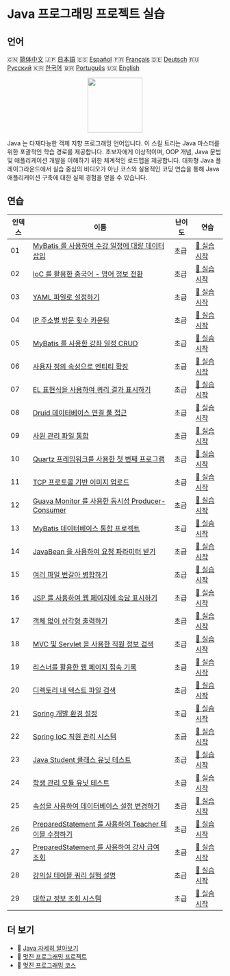 # Java 프로그래밍 프로젝트 실습

## 언어

🇨🇳 [简体中文](README_zh.md) 🇯🇵 [日本語](README_ja.md) 🇪🇸 [Español](README_es.md) 🇫🇷 [Français](README_fr.md) 🇩🇪 [Deutsch](README_de.md) 🇷🇺 [Русский](README_ru.md) 🇰🇷 [한국어](README_ko.md) 🇧🇷 [Português](README_pt.md) 🇺🇸 [English](README.md) 

<div align="center">
<img width="128px" src="https://file.labex.io/path/vBtgM8cNsQFn.png">
</div>

Java 는 다재다능한 객체 지향 프로그래밍 언어입니다. 이 스킬 트리는 Java 마스터를 위한 포괄적인 학습 경로를 제공합니다. 초보자에게 이상적이며, OOP 개념, Java 문법 및 애플리케이션 개발을 이해하기 위한 체계적인 로드맵을 제공합니다. 대화형 Java 플레이그라운드에서 실습 중심의 비디오가 아닌 코스와 실용적인 코딩 연습을 통해 Java 애플리케이션 구축에 대한 실제 경험을 얻을 수 있습니다.

## 연습

|   인덱스 | 이름                                                                                                                                             | 난이도   | 연습                                                                                                    |
|----------|--------------------------------------------------------------------------------------------------------------------------------------------------|----------|---------------------------------------------------------------------------------------------------------|
|       01 | [MyBatis 를 사용하여 수강 일정에 대량 데이터 삽입](https://labex.io/ko/courses/project-bulk-insert-data-into-course-schedule)                    | 초급     | [🚀 실습 시작](https://labex.io/ko/courses/project-bulk-insert-data-into-course-schedule)               |
|       02 | [IoC 를 활용한 중국어 - 영어 정보 전환](https://labex.io/ko/courses/project-chinese-english-information-switching-via-ioc)                       | 초급     | [🚀 실습 시작](https://labex.io/ko/courses/project-chinese-english-information-switching-via-ioc)       |
|       03 | [YAML 파일로 설정하기](https://labex.io/ko/courses/project-configuring-with-yaml-files)                                                          | 초급     | [🚀 실습 시작](https://labex.io/ko/courses/project-configuring-with-yaml-files)                         |
|       04 | [IP 주소별 방문 횟수 카운팅](https://labex.io/ko/courses/project-counting-access-times-by-ip)                                                    | 초급     | [🚀 실습 시작](https://labex.io/ko/courses/project-counting-access-times-by-ip)                         |
|       05 | [MyBatis 를 사용한 강좌 일정 CRUD](https://labex.io/ko/courses/project-course-schedule-crud-with-mybatis)                                        | 초급     | [🚀 실습 시작](https://labex.io/ko/courses/project-course-schedule-crud-with-mybatis)                   |
|       06 | [사용자 정의 속성으로 엔티티 확장](https://labex.io/ko/courses/project-custom-type-handler)                                                      | 초급     | [🚀 실습 시작](https://labex.io/ko/courses/project-custom-type-handler)                                 |
|       07 | [EL 표현식을 사용하여 쿼리 결과 표시하기](https://labex.io/ko/courses/project-displaying-query-results-using-el-expressions)                     | 초급     | [🚀 실습 시작](https://labex.io/ko/courses/project-displaying-query-results-using-el-expressions)       |
|       08 | [Druid 데이터베이스 연결 풀 접근](https://labex.io/ko/courses/project-druid-database-connection-pool-access)                                     | 초급     | [🚀 실습 시작](https://labex.io/ko/courses/project-druid-database-connection-pool-access)               |
|       09 | [사원 관리 파일 통합](https://labex.io/ko/courses/project-employee-management-file-integration)                                                  | 초급     | [🚀 실습 시작](https://labex.io/ko/courses/project-employee-management-file-integration)                |
|       10 | [Quartz 프레임워크를 사용한 첫 번째 프로그램](https://labex.io/ko/courses/project-first-program-with-quartz-framework)                           | 초급     | [🚀 실습 시작](https://labex.io/ko/courses/project-first-program-with-quartz-framework)                 |
|       11 | [TCP 프로토콜 기반 이미지 업로드](https://labex.io/ko/courses/project-image-upload-based-on-tcp-protocol)                                        | 초급     | [🚀 실습 시작](https://labex.io/ko/courses/project-image-upload-based-on-tcp-protocol)                  |
|       12 | [Guava Monitor 를 사용한 동시성 Producer-Consumer](https://labex.io/ko/courses/project-implement-thread-communication)                           | 초급     | [🚀 실습 시작](https://labex.io/ko/courses/project-implement-thread-communication)                      |
|       13 | [MyBatis 데이터베이스 통합 프로젝트](https://labex.io/ko/courses/project-input-parameter-practice)                                               | 초급     | [🚀 실습 시작](https://labex.io/ko/courses/project-input-parameter-practice)                            |
|       14 | [JavaBean 을 사용하여 요청 파라미터 받기](https://labex.io/ko/courses/project-javabean-mutiple-parameters)                                       | 초급     | [🚀 실습 시작](https://labex.io/ko/courses/project-javabean-mutiple-parameters)                         |
|       15 | [여러 파일 번갈아 병합하기](https://labex.io/ko/courses/project-merge-multiple-files-alternately)                                                | 초급     | [🚀 실습 시작](https://labex.io/ko/courses/project-merge-multiple-files-alternately)                    |
|       16 | [JSP 를 사용하여 웹 페이지에 속담 표시하기](https://labex.io/ko/courses/project-output-a-quote)                                                  | 초급     | [🚀 실습 시작](https://labex.io/ko/courses/project-output-a-quote)                                      |
|       17 | [객체 없이 삼각형 출력하기](https://labex.io/ko/courses/project-outputting-triangle-with-out-object)                                             | 초급     | [🚀 실습 시작](https://labex.io/ko/courses/project-outputting-triangle-with-out-object)                 |
|       18 | [MVC 및 Servlet 을 사용한 직원 정보 검색](https://labex.io/ko/courses/project-query-employee-information)                                        | 초급     | [🚀 실습 시작](https://labex.io/ko/courses/project-query-employee-information)                          |
|       19 | [리스너를 활용한 웹 페이지 접속 기록](https://labex.io/ko/courses/project-recording-web-page-accesses-using-listeners)                           | 초급     | [🚀 실습 시작](https://labex.io/ko/courses/project-recording-web-page-accesses-using-listeners)         |
|       20 | [디렉토리 내 텍스트 파일 검색](https://labex.io/ko/courses/project-search-for-text-files-in-directory)                                           | 초급     | [🚀 실습 시작](https://labex.io/ko/courses/project-search-for-text-files-in-directory)                  |
|       21 | [Spring 개발 환경 설정](https://labex.io/ko/courses/project-setting-up-spring-development-environment)                                           | 초급     | [🚀 실습 시작](https://labex.io/ko/courses/project-setting-up-spring-development-environment)           |
|       22 | [Spring IoC 직원 관리 시스템](https://labex.io/ko/courses/project-spring-ioc-employee-management-system)                                         | 초급     | [🚀 실습 시작](https://labex.io/ko/courses/project-spring-ioc-employee-management-system)               |
|       23 | [Java Student 클래스 유닛 테스트](https://labex.io/ko/courses/project-student-class-test)                                                        | 초급     | [🚀 실습 시작](https://labex.io/ko/courses/project-student-class-test)                                  |
|       24 | [학생 관리 모듈 유닛 테스트](https://labex.io/ko/courses/project-student-management-module-unit-testing)                                         | 초급     | [🚀 실습 시작](https://labex.io/ko/courses/project-student-management-module-unit-testing)              |
|       25 | [속성을 사용하여 데이터베이스 설정 변경하기](https://labex.io/ko/courses/project-use-properties-to-modify-database-configuration)                | 초급     | [🚀 실습 시작](https://labex.io/ko/courses/project-use-properties-to-modify-database-configuration)     |
|       26 | [PreparedStatement 를 사용하여 Teacher 테이블 수정하기](https://labex.io/ko/courses/project-modifying-the-teacher-table-using-preparedstatement) | 초급     | [🚀 실습 시작](https://labex.io/ko/courses/project-modifying-the-teacher-table-using-preparedstatement) |
|       27 | [PreparedStatement 를 사용하여 강사 급여 조회](https://labex.io/ko/courses/project-query-teacher-salary-using-preparedstatement)                 | 초급     | [🚀 실습 시작](https://labex.io/ko/courses/project-query-teacher-salary-using-preparedstatement)        |
|       28 | [강의실 테이블 쿼리 실행 설명](https://labex.io/ko/courses/project-statement-for-querying-teacher-table)                                         | 초급     | [🚀 실습 시작](https://labex.io/ko/courses/project-statement-for-querying-teacher-table)                |
|       29 | [대학교 정보 조회 시스템](https://labex.io/ko/courses/project-university-information-query-system)                                               | 초급     | [🚀 실습 시작](https://labex.io/ko/courses/project-university-information-query-system)                 |

## 더 보기

- 🔗 [Java 자세히 알아보기](https://labex.io/ko/skilltrees/java)
- 🔗 [멋진 프로그래밍 프로젝트](https://github.com/labex-labs/awesome-programming-projects)
- 🔗 [멋진 프로그래밍 코스](https://github.com/labex-labs/awesome-programming-courses)

